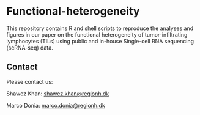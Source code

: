 # Functional-heterogeneity
This repository contains R and shell scripts to reproduce the analyses and figures in our paper on the functional heterogeneity of tumor-infiltrating lymphocytes (TILs) using public and in-house Single-cell RNA sequencing (scRNA-seq) data.

## Contact
Please contact us:

Shawez Khan: shawez.khan@regionh.dk

Marco Donia: marco.donia@regionh.dk
